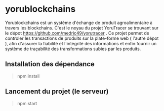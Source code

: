 # yorublockchains
Yorublockchains est un système d'échange de produit agroalimentaire à travers les blockchains.
C'est le noyau du projet YoruTracer se trouvant sur le dépot https://github.com/medric49/yorutracer . Ce projet permet de controler les transactions de produits sur la plate-forme web ( l'autre dépot ), afin d'assurer la fiabilité et l'intégrité des informations et enfin fournir un système de traçabilité des transformations subies par les produits.

## Installation des dépendance
  > npm install
  
## Lancement du projet (le serveur)
  > npm start
